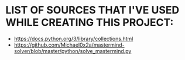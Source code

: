 # LIST OF SOURCES THAT I'VE USED WHILE CREATING THIS PROJECT:

- https://docs.python.org/3/library/collections.html
- https://github.com/Michael0x2a/mastermind-solver/blob/master/python/solve_mastermind.py

